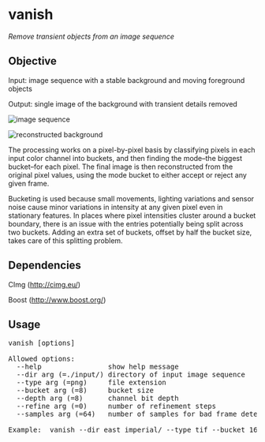 # vanish

*Remove transient objects from an image sequence*

## Objective

Input: image sequence with a stable background and moving foreground objects

Output: single image of the background with transient details removed

![image sequence](http://covex.info/wp-content/uploads/2017/09/east_imperial_anim.gif)

![reconstructed background](http://covex.info/wp-content/uploads/2017/09/output.png)

The processing works on a pixel-by-pixel basis by classifying pixels in each input color channel into buckets, and then finding the mode–the biggest bucket–for each pixel. The final image is then reconstructed from the original pixel values, using the mode bucket to either accept or reject any given frame.

Bucketing is used because small movements, lighting variations and sensor noise cause minor variations in intensity at any given pixel even in stationary features. In places where pixel intensities cluster around a bucket boundary, there is an issue with the entries potentially being split across two buckets. Adding an extra set of buckets, offset by half the bucket size, takes care of this splitting problem.

## Dependencies

CImg (http://cimg.eu/)

Boost (http://www.boost.org/)

## Usage

<pre>
vanish [options]

Allowed options:
  --help                show help message
  --dir arg (=./input/) directory of input image sequence
  --type arg (=png)     file extension
  --bucket arg (=8)     bucket size
  --depth arg (=8)      channel bit depth
  --refine arg (=0)     number of refinement steps
  --samples arg (=64)   number of samples for bad frame detection

Example:  vanish --dir east_imperial/ --type tif --bucket 16
</pre>

